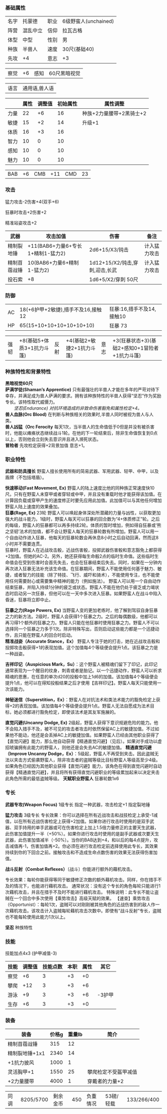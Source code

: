 ### 基础属性 ###
<table>
    <tr>
        <td>名字</td>
        <td>托蒙德</td>
	    <td>职业</td>
        <td>6级野蛮人(unchained)</td>
    </tr>
    <tr>
        <td>阵营</td>
        <td>混乱中立</td>
        <td>信仰</td>
	    <td>拉瓦古格</td>
    </tr>
    <tr>
        <td>体型</td>
        <td>中型</td>
        <td>性别</td>
		<td>男</td>
    </tr>
	<tr>
		<td>种族</td>
		<td>半兽人</td>
        <td>速度</td>
        <td>30尺(基础40)</td>
    </tr>
    <tr>
	    <td>先攻</td>
	    <td>+4</td>
        <td>意志</td>
        <td>+3</td>
    </tr>
</table>
<table>
    <tr>
        <td>察觉</td>
        <td>+6</td>
		<td>感知</td>
        <td>60尺黑暗视觉</td>
    </tr>
</table>
<table>
    <tr>
        <td>语言</td>
        <td>通用语,兽人语</td>
    </tr>
</table>

||属性|调整值|初始属性|属性调整|
|-|-|-|-|-|
|力量|22|+6|16|种族+2力量腰带+2黑骑士+2|
|敏捷|15|+2|14|升级+1
|体质|16|+3|16|
|智力|10|0|10|
|感知|10|0|10|
|魅力|10|0|10|
<table>
    <tr>
        <td>BAB</td>
        <td>+6</td>
		<td>CMB</td>
        <td>+11</td>
		<td>CMD</td>
        <td>23</td>
    </tr>
</table>

### 攻击 ###
猛力攻击-2伤害+4(双手+6)

狂暴时攻击+2伤害+2

精准站姿攻击+2

|武器|攻击加值|伤害|备注|
|-|-|-|-|
|精制裂地锤|+11(BAB6+力量6+专长1+精制1-猛力2)|2d6+15/X3/钝击|计入猛力攻击|||
|精制苜蓿战锤|10(BAB6+力量6+精制1-猛力2)|1d12+15/X2/钝击,穿刺,迎击,长武|计入猛力攻击||
|投石索|+8|1d6+5/X2/穿刺 50尺||
### 防御 ###
<table>
    <tr>
        <td>AC</td>
        <td>18(+6护甲+2敏捷),措手不及16,接触12</td>
        <td>狂暴:16,措手不及14,接触10</td>
    </tr>
	<tr>
        <td>HP</td>
        <td>65(15+10+10+10+10+10+10)</td>
        <td>狂暴 73</td>
    </tr>
</table>
<table>
    <tr>
        <td>强韧</td>
        <td>+8(基础5+体质3+1抗力斗篷)</td>
		<td>反射</td>
        <td>+4(基础2+敏捷2+1抗力斗篷)</td>
		<td>意志</td>
        <td>+3(狂暴状态+3)(基础2+感知0+1冒险者+1抗力斗篷)</td>
    </tr>
</table>

### 种族特性和背景特性 ###
**黑暗视觉60尺**  
**萨满学徒(Shaman’s Apprentice)** 只有最强壮的半兽人才能在多年的严苛对待下幸存，并满足成为兽人萨满的要求。拥有该种族特性的半兽人获得“坚忍”作为奖励专长。该特性取代威慑力。  
　　*坚忍(Endurance) 对抗环境造成的非致命伤害豁免和属性检定+4。*  
**兽人血脉(Orc Blood)** 在判断与种族相关的效果时,半兽人同时被视为兽人与人类。  
**兽人凶猛（Orc Ferocity** 每天1次，当半兽人的生命值低于0但是并没有被杀害时，他能以瘫痪状态继续战斗1轮。在他的下一轮结束后，除非生命值恢复到0点以上，否则他会立刻失去意识并且进入濒死状态。  
**冒险者** 先攻检定获得+2背景加值 意志+1。  

### 职业特性 ###
**武器和防具擅长** 野蛮人擅长使用所有的简易武器、军用武器、轻甲、中甲，以及盾牌（不包括塔盾）。

**快速移动(Fast Movement, Ex)** 野蛮人的陆上速度比他的同种族正常速度快10尺。只有在野蛮人未穿甲或者穿轻或中甲，并且没有重载时他才能获得该加值。在计算因负载或穿甲产生的速度修正时要先应用此加值。此加值可以与其他任何增加野蛮人陆上速度的效果叠加。  
**狂暴(Rage, Ex)** 23轮 野蛮人可以唤起身体深处所潜藏的力量与凶性，以获取更加强大的战斗能力。1级时，野蛮人每天可以狂暴的回合数为“4+体质修正”轮。之后的每级，野蛮人的狂暴都可以再多持续2轮。体质的暂时增加，例如得自狂暴或‘熊之坚韧’法术的加值，都不会让野蛮人每天的狂暴轮数有所增加。野蛮人可以用一个自由动作进入狂暴，他每天的狂暴轮数会再休息8小时之后自动回满，然而这8小时并不需要连贯。  
狂暴时，野蛮人在近战攻击骰，近战伤害骰，投掷武器伤害骰和意志豁免上都获得+2加值。但她的AC-2。另外，她还获得每生命骰2点的临时生命值。这些临时生命值会在受到伤害时会首先失去，也会在狂暴结束后失去。同时，如果在一分钟内再次进入狂暴无法补充该生命值。在狂暴期间，野蛮人不能使用任何基于魅力、敏捷，或者智力的技能（除了特技、飞行、威吓和骑术），不能使用专注，也不能使用任何需要耐心或需要集中精神的能力（例如施法）。
野蛮人可以用一个自由动作结束狂暴，并陷入持续1分钟的疲乏或状态。野蛮人不能在他仍处于疲乏或力竭状态时启动另一次狂暴，但他可以在一天中多次进入狂暴。如果野蛮人在战斗中陷入昏迷，狂暴将立即中止。

**狂暴之力(Rage Powers, Ex)** 当野蛮人变的更加老练时，他了解到驾驭自身狂暴之力的新方法。2级时，野蛮人会获得1个狂暴之力。之后的每偶数级，他都可以再习得1个额外的狂暴之力。野蛮人只能在他狂暴时使用狂暴之力。野蛮人不可以选择同一个狂暴之力多于1次。除非特殊写出，否则启动这些能力都是一个迅捷动作，且只能在野蛮人的回合时启动。  
**精准战姿（Accurate Stance，Ex）** 野蛮人专注于她的打击，她在近战攻击骰和投掷攻击骰获得+1的表现加值。这个加值每4个等级便会提升1点。该狂暴之力是一种战姿。

**吉祥印记（Auspicious Mark，Su）**：这个野蛮人被精魂们留下了印记，此印记通常表现为一个醒目的纹身，刺青或者是胎记。以一个迅捷动作，野蛮人可以祈求精魂的恩惠，在任意的单次d20的投骰中加上1d6的加值。该加值每4个等级便会提升1点，他可以在得知投骰结果之后才使用【吉祥印记】。野蛮人每天只能使用一次该能力。

 **神秘迷信（Superstition，Ex）**：野蛮人在对抗法术和类法术能力的豁免检定上获得+2的表现加值。该加值每4个等级便会提升1点。野蛮人无法自愿成为法术目标，她必须都进行豁免检定，即使该法术是其友军施展的。

**直觉闪避(Uncanny Dodge, Ex)** 2级起，野蛮人获得下意识规避危险的能力。他不会陷入措手不及，被不可见的攻击者攻击时依然保留AC上的敏捷加值。不过如果他不能动，他还是会丢掉AC上的敏捷加值。如果野蛮人已经由其他职业获得了【直觉闪避】能力，那么他自动获得【精通直觉闪避】（见后）。如果对手成功以虚招唬骗拥有此能力的野蛮人，则他还是会失去AC的敏捷加值。
**精通直觉闪避（Improve Uncanny Dodge，Ex）**：5级起，野蛮人不再受到夹击。因此盗贼无法以夹击方式偷袭野蛮人，除非攻击者的盗贼等级比目标野蛮人等级高至少4级。如果角色已经因为其他职业获得【直觉闪避】能力，该角色在得到直觉闪避时自动获得【精通直觉闪避】，并且将所有获得直觉闪避职业的等级累加起来以决定夹击此角色所需的最低盗贼等级。
**天赋职业野蛮人** 狂暴轮数1x6

### 专长 ###

**武器专攻(Weapon Focus)** 1级专长 指定一种武器，攻击检定+1 指定裂地锤
 
**猛力攻击** 3级专长 专长效果：你可以选择在所有近战攻击和战技检定上承受-1减值，以在所有近战伤害检定上获得+2加值。如果你进行攻击时使用的是双手武器、双手持用的单手武器或可在伤害检定上加上1.5倍力量修正的主要天生武器，此伤害加值提升一半（+50%）。如果你进行攻击时使用的是副手武器或次要天生武器，此伤害加值减半（-50%）。当你的BAB达到+4，和以后的每4点提升，攻击减值再-1，伤害加值再+2。你必须在进行攻击检定前选择使用此专长，其效果持续到你的下回合之前。接触攻击和不造成生命点数伤害的效果无法获得伤害加值。

 **战斗反射（Combat Reflexes）**〔战斗〕你能进行额外的藉机攻击。

专长效果：每轮你能获得等同于敏捷修正次数的额外藉机攻击。同样，你在措手不及的情况下，也能进行藉机攻击。
通常状况：没有这个专长的角色每轮只能进行1次藉机攻击，并且在措手不及时不能进行藉机攻击。
特殊说明：此专长不能让盗贼在一个回合中多次使用【乘势攻击】高级天赋的效果。
【速查】乘势攻击（Opportunist）：每轮1次，盗贼可以对刚刚被其他角色的近战伤害到的敌人作一次藉机攻击。该攻击计入盗贼每轮藉机攻击次数中。即使有“战斗反射”专长，盗贼也不能每轮使用此能力1次以上。
 
**坚忍** 种族特性   

### 技能 ###
技能加点4x3 (护甲减值-3)

|技能|调整值|技能点数|本职|属性|其它|
|-|-|-|-|-|-|
|察觉|+6|3|+3|+0|
|攀爬|+12|3|+3|+6|
|游泳|+9|3|+3|+6|-3护甲|
|生存|+6|3|+3|+0|

### 装备 ###
|装备|价格g|重量lb|简介|
|-|-|-|-|
|精制苜蓿战锤|315|12|
|精制裂地锤+1x1|2340|14|
|+1抗力披风|1000|1|
|灵活胸甲+1|1550|25|攀爬检定不受盔甲减值|检定+1 
|+2力量腰带|4000|1|穿戴者的力量+2
<table>
    <tr>	    
        <td>同调</td>	     
        <td>8205/5700</td>	     
        <td>剩余金币</td>	       
        <td>450</td>	       
        <td>负重情况</td>	       
        <td>53磅/轻载</td>	       	        
	<td>133/266/400</td>
    </tr>
</table>



